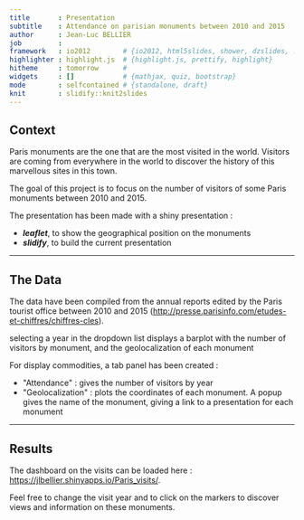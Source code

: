 ```yaml
---
title       : Presentation
subtitle    : Attendance on parisian monuments between 2010 and 2015
author      : Jean-Luc BELLIER
job         : 
framework   : io2012        # {io2012, html5slides, shower, dzslides, ...}
highlighter : highlight.js  # {highlight.js, prettify, highlight}
hitheme     : tomorrow      # 
widgets     : []            # {mathjax, quiz, bootstrap}
mode        : selfcontained # {standalone, draft}
knit        : slidify::knit2slides
---
```


## Context

Paris monuments are the one that are the most visited in the world. Visitors are coming from everywhere in the world to discover the history of this marvellous sites in this town. 


The goal of this project is to focus on the number of visitors of some Paris monuments between 2010 and 2015. 

The presentation has been made with a shiny presentation :

 * ***leaflet***, to show the geographical position on the monuments
 * ***slidify***, to build the current presentation 

--- 

## The Data

The data have been compiled from the annual reports edited by the Paris tourist office between 2010 and 2015 (http://presse.parisinfo.com/etudes-et-chiffres/chiffres-cles). 

selecting a year in the dropdown list displays a barplot with the number of visitors by monument, and the geolocalization of each monument

For display commodities, a tab panel has been created :

 * "Attendance" : gives the number of visitors by year
 * "Geolocalization" : plots the coordinates of each monument. A popup gives the name of the monument, giving a link to a presentation for each monument

---

## Results

The dashboard on the visits can be loaded here :
https://jlbellier.shinyapps.io/Paris_visits/. 

Feel free to change the visit year and to click on the markers to discover views and information on these monuments.

